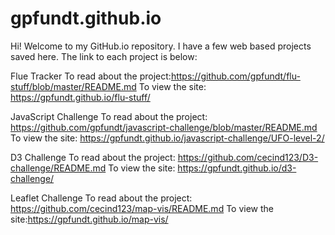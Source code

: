 # gpfundt.github.io
Hi! Welcome to my GitHub.io repository. I have a few web based projects saved here. The link to each project is below:

Flue Tracker
To read about the project:https://github.com/gpfundt/flu-stuff/blob/master/README.md To view the site: https://gpfundt.github.io/flu-stuff/

JavaScript Challenge
To read about the project: https://github.com/gpfundt/javascript-challenge/blob/master/README.md To view the site: https://gpfundt.github.io/javascript-challenge/UFO-level-2/

D3 Challenge
To read about the project: https://github.com/cecind123/D3-challenge/README.md To view the site: https://gpfundt.github.io/d3-challenge/

Leaflet Challenge
To read about the project: https://github.com/cecind123/map-vis/README.md  To view the site:https://gpfundt.github.io/map-vis/



